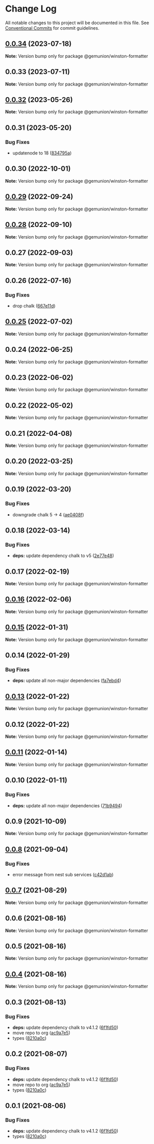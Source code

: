 # Change Log

All notable changes to this project will be documented in this file.
See [Conventional Commits](https://conventionalcommits.org) for commit guidelines.

## [0.0.34](https://github.com/gemunion/nestjs-packages/compare/@gemunion/winston-formatter@0.0.33...@gemunion/winston-formatter@0.0.34) (2023-07-18)

**Note:** Version bump only for package @gemunion/winston-formatter





## 0.0.33 (2023-07-11)

**Note:** Version bump only for package @gemunion/winston-formatter

## [0.0.32](https://github.com/gemunion/nestjs-packages/compare/@gemunion/winston-formatter@0.0.31...@gemunion/winston-formatter@0.0.32) (2023-05-26)

**Note:** Version bump only for package @gemunion/winston-formatter

## 0.0.31 (2023-05-20)

### Bug Fixes

- updatenode to 18 ([834795a](https://github.com/gemunion/nestjs-packages/commit/834795aca8d9c351fde907fbdb511f437c707f11))

## 0.0.30 (2022-10-01)

**Note:** Version bump only for package @gemunion/winston-formatter

## [0.0.29](https://github.com/gemunion/nestjs-packages/compare/@gemunion/winston-formatter@0.0.28...@gemunion/winston-formatter@0.0.29) (2022-09-24)

**Note:** Version bump only for package @gemunion/winston-formatter

## [0.0.28](https://github.com/gemunion/nestjs-packages/compare/@gemunion/winston-formatter@0.0.27...@gemunion/winston-formatter@0.0.28) (2022-09-10)

**Note:** Version bump only for package @gemunion/winston-formatter

## 0.0.27 (2022-09-03)

**Note:** Version bump only for package @gemunion/winston-formatter

## 0.0.26 (2022-07-16)

### Bug Fixes

- drop chalk ([667e11d](https://github.com/gemunion/nestjs-packages/commit/667e11d31afccdea0a47a672eeaa6cf580d50d16))

## [0.0.25](https://github.com/gemunion/nestjs-packages/compare/@gemunion/winston-formatter@0.0.24...@gemunion/winston-formatter@0.0.25) (2022-07-02)

**Note:** Version bump only for package @gemunion/winston-formatter

## 0.0.24 (2022-06-25)

**Note:** Version bump only for package @gemunion/winston-formatter

## 0.0.23 (2022-06-02)

**Note:** Version bump only for package @gemunion/winston-formatter

## 0.0.22 (2022-05-02)

**Note:** Version bump only for package @gemunion/winston-formatter

## 0.0.21 (2022-04-08)

**Note:** Version bump only for package @gemunion/winston-formatter

## 0.0.20 (2022-03-25)

**Note:** Version bump only for package @gemunion/winston-formatter

## 0.0.19 (2022-03-20)

### Bug Fixes

- downgrade chalk 5 -> 4 ([ae0408f](https://github.com/gemunion/nestjs-packages/commit/ae0408f12f30fe2b3a300c6fbaee4d3581e07a63))

## 0.0.18 (2022-03-14)

### Bug Fixes

- **deps:** update dependency chalk to v5 ([2e77e48](https://github.com/gemunion/nestjs-packages/commit/2e77e48cfc8ce1092616898b895ee6f319886b7f))

## 0.0.17 (2022-02-19)

**Note:** Version bump only for package @gemunion/winston-formatter

## [0.0.16](https://github.com/gemunion/nestjs-packages/compare/@gemunion/winston-formatter@0.0.15...@gemunion/winston-formatter@0.0.16) (2022-02-06)

**Note:** Version bump only for package @gemunion/winston-formatter

## [0.0.15](https://github.com/gemunion/nestjs-packages/compare/@gemunion/winston-formatter@0.0.14...@gemunion/winston-formatter@0.0.15) (2022-01-31)

**Note:** Version bump only for package @gemunion/winston-formatter

## 0.0.14 (2022-01-29)

### Bug Fixes

- **deps:** update all non-major dependencies ([fa7ebd4](https://github.com/gemunion/nestjs-packages/commit/fa7ebd4365dc712c06419446a515147200e6cccd))

## [0.0.13](https://github.com/gemunion/nestjs-packages/compare/@gemunion/winston-formatter@0.0.12...@gemunion/winston-formatter@0.0.13) (2022-01-22)

**Note:** Version bump only for package @gemunion/winston-formatter

## 0.0.12 (2022-01-22)

**Note:** Version bump only for package @gemunion/winston-formatter

## [0.0.11](https://github.com/gemunion/nestjs-packages/compare/@gemunion/winston-formatter@0.0.10...@gemunion/winston-formatter@0.0.11) (2022-01-14)

**Note:** Version bump only for package @gemunion/winston-formatter

## 0.0.10 (2022-01-11)

### Bug Fixes

- **deps:** update all non-major dependencies ([71b9494](https://github.com/gemunion/nestjs-packages/commit/71b9494ef943c8ce53087d099af50631393f8b15))

## 0.0.9 (2021-10-09)

**Note:** Version bump only for package @gemunion/winston-formatter

## [0.0.8](https://github.com/gemunion/nestjs-packages/compare/@gemunion/winston-formatter@0.0.7...@gemunion/winston-formatter@0.0.8) (2021-09-04)

### Bug Fixes

- error message from nest sub services ([c42d1ab](https://github.com/gemunion/nestjs-packages/commit/c42d1ab8960bdd45de7312079dd2e2391734bd56))

## [0.0.7](https://github.com/gemunion/nestjs-packages/compare/@gemunion/winston-formatter@0.0.6...@gemunion/winston-formatter@0.0.7) (2021-08-29)

**Note:** Version bump only for package @gemunion/winston-formatter

## 0.0.6 (2021-08-16)

**Note:** Version bump only for package @gemunion/winston-formatter

## 0.0.5 (2021-08-16)

**Note:** Version bump only for package @gemunion/winston-formatter

## [0.0.4](https://github.com/gemunion/nestjs-packages/compare/@gemunion/winston-formatter@0.0.3...@gemunion/winston-formatter@0.0.4) (2021-08-16)

**Note:** Version bump only for package @gemunion/winston-formatter

## 0.0.3 (2021-08-13)

### Bug Fixes

- **deps:** update dependency chalk to v4.1.2 ([6f1fd50](https://github.com/gemunion/nestjs-packages/commit/6f1fd50eec9f2a4cfcfbceae834920003668a361))
- move repo to org ([ac9a7e5](https://github.com/gemunion/nestjs-packages/commit/ac9a7e51e47bf69ef30b19abbc67274405c13200))
- types ([8210a0c](https://github.com/gemunion/nestjs-packages/commit/8210a0c86b5e4b5023f68aee36733d4ca0fd8928))

## 0.0.2 (2021-08-07)

### Bug Fixes

- **deps:** update dependency chalk to v4.1.2 ([6f1fd50](https://github.com/gemunion/nestjs-packages/commit/6f1fd50eec9f2a4cfcfbceae834920003668a361))
- move repo to org ([ac9a7e5](https://github.com/gemunion/nestjs-packages/commit/ac9a7e51e47bf69ef30b19abbc67274405c13200))
- types ([8210a0c](https://github.com/gemunion/nestjs-packages/commit/8210a0c86b5e4b5023f68aee36733d4ca0fd8928))

## 0.0.1 (2021-08-06)

### Bug Fixes

- **deps:** update dependency chalk to v4.1.2 ([6f1fd50](https://github.com/gemunion/nestjs-packages/commit/6f1fd50eec9f2a4cfcfbceae834920003668a361))
- types ([8210a0c](https://github.com/gemunion/nestjs-packages/commit/8210a0c86b5e4b5023f68aee36733d4ca0fd8928))
